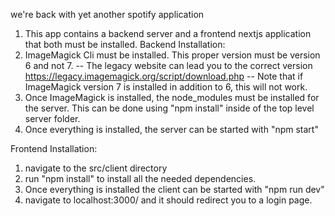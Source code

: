we're back with yet another spotify application

1. This app contains a backend server and a frontend nextjs application that both must be installed. 
Backend Installation: 
1. ImageMagick Cli must be installed. This proper version must be version 6 and not 7. 
-- The legacy website can lead you to the correct version https://legacy.imagemagick.org/script/download.php
-- Note that if ImageMagick version 7 is installed in addition to 6, this will not work. 
2. Once ImageMagick is installed, the node_modules must be installed for the server. This can be done using "npm install" inside of the top level server folder.
3. Once everything is installed, the server can be started with "npm start" 

Frontend Installation: 
1. navigate to the src/client directory
2. run "npm install" to install all the needed dependencies. 
3. Once everything is installed the client can be started with "npm run dev" 
4. navigate to localhost:3000/ and it should redirect you to a login page. 
